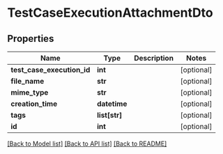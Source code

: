 # TestCaseExecutionAttachmentDto

## Properties
Name | Type | Description | Notes
------------ | ------------- | ------------- | -------------
**test_case_execution_id** | **int** |  | [optional] 
**file_name** | **str** |  | [optional] 
**mime_type** | **str** |  | [optional] 
**creation_time** | **datetime** |  | [optional] 
**tags** | **list[str]** |  | [optional] 
**id** | **int** |  | [optional] 

[[Back to Model list]](../README.md#documentation-for-models) [[Back to API list]](../README.md#documentation-for-api-endpoints) [[Back to README]](../README.md)


